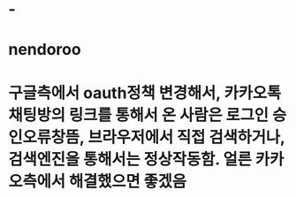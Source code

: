 ﻿# -
# nendoroo
# 구글측에서 oauth정책 변경해서, 카카오톡 채팅방의 링크를 통해서 온 사람은 로그인 승인오류창뜸, 브라우저에서 직접 검색하거나, 검색엔진을 통해서는 정상작동함. 얼른 카카오측에서 해결했으면 좋겠음
